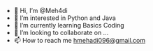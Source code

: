 - 👋 Hi, I’m @Meh4di
- 👀 I’m interested in Python and Java 
- 🌱 I’m currently learning Basics Coding 
- 💞️ I’m looking to collaborate on ...
- 📫 How to reach me hmehadi096@gmail.com

<!---
Meh4di/Meh4di is a ✨ special ✨ repository because its `README.md` (this file) appears on your GitHub profile.
You can click the Preview link to take a look at your changes.
--->
